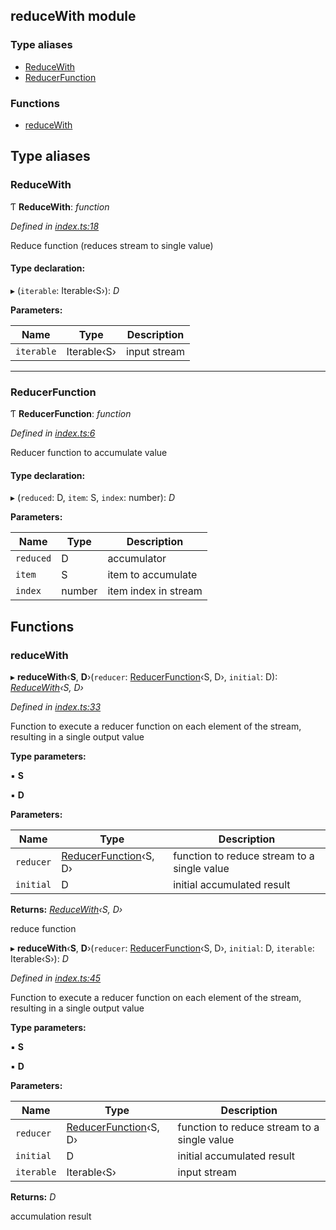 ## reduceWith module

### Type aliases

* [ReduceWith](README.md#reducewith)
* [ReducerFunction](README.md#reducerfunction)

### Functions

* [reduceWith](README.md#reducewith)

## Type aliases

###  ReduceWith

Ƭ **ReduceWith**: *function*

*Defined in [index.ts:18](https://github.com/andres-kovalev/pragmatic-streams/blob/master/src/streams/reduceWith/index.ts#L18)*

Reduce function (reduces stream to single value)

#### Type declaration:

▸ (`iterable`: Iterable‹S›): *D*

**Parameters:**

Name | Type | Description |
------ | ------ | ------ |
`iterable` | Iterable‹S› | input stream |

___

###  ReducerFunction

Ƭ **ReducerFunction**: *function*

*Defined in [index.ts:6](https://github.com/andres-kovalev/pragmatic-streams/blob/master/src/streams/reduceWith/index.ts#L6)*

Reducer function to accumulate value

#### Type declaration:

▸ (`reduced`: D, `item`: S, `index`: number): *D*

**Parameters:**

Name | Type | Description |
------ | ------ | ------ |
`reduced` | D | accumulator |
`item` | S | item to accumulate |
`index` | number | item index in stream |

## Functions

###  reduceWith

▸ **reduceWith**‹**S**, **D**›(`reducer`: [ReducerFunction](README.md#reducerfunction)‹S, D›, `initial`: D): *[ReduceWith](README.md#reducewith)‹S, D›*

*Defined in [index.ts:33](https://github.com/andres-kovalev/pragmatic-streams/blob/master/src/streams/reduceWith/index.ts#L33)*

Function to execute a reducer function on each element of the stream,
resulting in a single output value

**Type parameters:**

▪ **S**

▪ **D**

**Parameters:**

Name | Type | Description |
------ | ------ | ------ |
`reducer` | [ReducerFunction](README.md#reducerfunction)‹S, D› | function to reduce stream to a single value |
`initial` | D | initial accumulated result |

**Returns:** *[ReduceWith](README.md#reducewith)‹S, D›*

reduce function

▸ **reduceWith**‹**S**, **D**›(`reducer`: [ReducerFunction](README.md#reducerfunction)‹S, D›, `initial`: D, `iterable`: Iterable‹S›): *D*

*Defined in [index.ts:45](https://github.com/andres-kovalev/pragmatic-streams/blob/master/src/streams/reduceWith/index.ts#L45)*

Function to execute a reducer function on each element of the stream,
resulting in a single output value

**Type parameters:**

▪ **S**

▪ **D**

**Parameters:**

Name | Type | Description |
------ | ------ | ------ |
`reducer` | [ReducerFunction](README.md#reducerfunction)‹S, D› | function to reduce stream to a single value |
`initial` | D | initial accumulated result |
`iterable` | Iterable‹S› | input stream |

**Returns:** *D*

accumulation result
